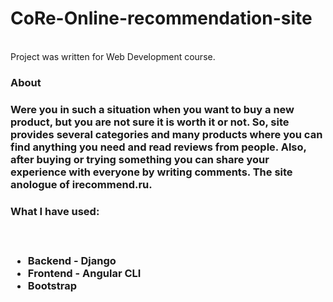 # CoRe-Online-recommendation-site
<br>
Project was written for Web Development course.
<br>
<h3>About<h3>
<p>Were you in such a situation when you want to buy a new product, but you are not sure it is worth it or not. So, site provides several categories and many products where you can find anything you need and read reviews from people. Also, after buying or trying something you can share your experience with everyone by writing comments.
  The site anologue of irecommend.ru. </p>


<h3>What I have used:<h3>
<br>
<ul>
  <li><span>Backend - Django</span></li>
  <li><span>Frontend - Angular CLI</span></li>
  <li><span>Bootstrap</span></li>
</ul>
